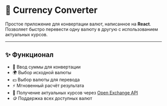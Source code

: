 # 💱 Currency Converter

Простое приложение для конвертации валют, написанное на **React**.  
Позволяет быстро перевести одну валюту в другую с использованием актуальных курсов.

---

## ✨ Функционал
- 🔢 Ввод суммы для конвертации  
- 🌍 Выбор исходной валюты  
- 💵 Выбор валюты для перевода  
- ⚡ Мгновенный расчёт результата  
- 📡 Получение актуальных курсов через [Open Exchange API](https://open.er-api.com/)  
- 🪙 Поддержка всех доступных валют
